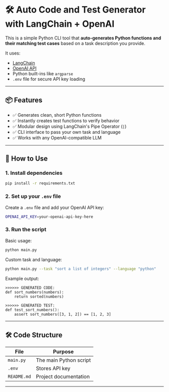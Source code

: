 # 🛠️ Auto Code and Test Generator with LangChain + OpenAI

This is a simple Python CLI tool that **auto-generates Python functions and their matching test cases** based on a task description you provide.

It uses:
- [LangChain](https://python.langchain.com/)
- [OpenAI API](https://platform.openai.com/)
- Python built-ins like `argparse`
- `.env` file for secure API key loading

---

## 📦 Features

- ✅ Generates clean, short Python functions
- ✅ Instantly creates test functions to verify behavior
- ✅ Modular design using LangChain's Pipe Operator (`|`)
- ✅ CLI interface to pass your own task and language
- ✅ Works with any OpenAI-compatible LLM

---

## 🚀 How to Use

### 1. Install dependencies

```bash
pip install -r requirements.txt
```

### 2. Set up your `.env` file

Create a `.env` file and add your OpenAI API key:

```bash
OPENAI_API_KEY=your-openai-api-key-here
```

### 3. Run the script

Basic usage:

```bash
python main.py
```

Custom task and language:

```bash
python main.py --task "sort a list of integers" --language "python"
```

Example output:

```plaintext
>>>>>> GENERATED CODE:
def sort_numbers(numbers):
    return sorted(numbers)

>>>>>> GENERATED TEST:
def test_sort_numbers():
    assert sort_numbers([3, 1, 2]) == [1, 2, 3]
```

---

## 🛠 Code Structure

| File          | Purpose                                |
|---------------|----------------------------------------|
| `main.py`     | The main Python script                 |
| `.env`        | Stores API key                         |
| `README.md`   | Project documentation                  |

---


